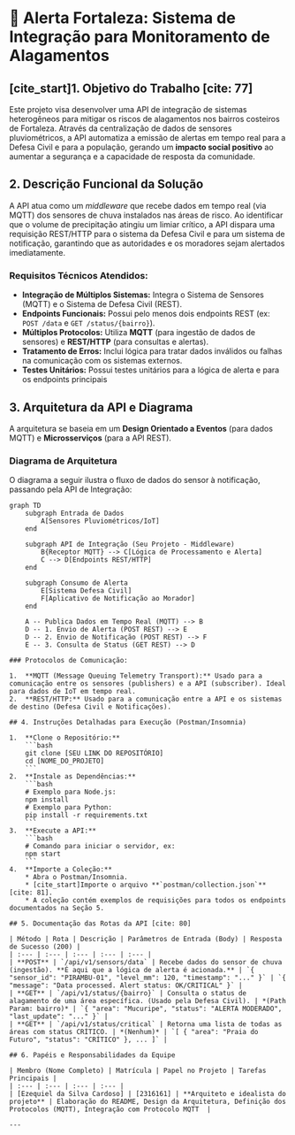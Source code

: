 # 🌊 Alerta Fortaleza: Sistema de Integração para Monitoramento de Alagamentos

## [cite_start]1. Objetivo do Trabalho [cite: 77]

Este projeto visa desenvolver uma API de integração de sistemas heterogêneos para mitigar os riscos de alagamentos nos bairros costeiros de Fortaleza. Através da centralização de dados de sensores pluviométricos, a API automatiza a emissão de alertas em tempo real para a Defesa Civil e para a população, gerando um **impacto social positivo** ao aumentar a segurança e a capacidade de resposta da comunidade.

## 2. Descrição Funcional da Solução 

A API atua como um *middleware* que recebe dados em tempo real (via MQTT) dos sensores de chuva instalados nas áreas de risco. Ao identificar que o volume de precipitação atingiu um limiar crítico, a API dispara uma requisição REST/HTTP para o sistema da Defesa Civil e para um sistema de notificação, garantindo que as autoridades e os moradores sejam alertados imediatamente.

### Requisitos Técnicos Atendidos:

* **Integração de Múltiplos Sistemas:** Integra o Sistema de Sensores (MQTT) e o Sistema de Defesa Civil (REST).
* **Endpoints Funcionais:** Possui pelo menos dois endpoints REST (ex: `POST /data` e `GET /status/{bairro}`).
* **Múltiplos Protocolos:** Utiliza **MQTT** (para ingestão de dados de sensores) e **REST/HTTP** (para consultas e alertas).
* **Tratamento de Erros:** Inclui lógica para tratar dados inválidos ou falhas na comunicação com os sistemas externos.
* **Testes Unitários:** Possui testes unitários para a lógica de alerta e para os endpoints principais

## 3. Arquitetura da API e Diagrama 

A arquitetura se baseia em um **Design Orientado a Eventos** (para dados MQTT) e **Microsserviços** (para a API REST).

### Diagrama de Arquitetura

O diagrama a seguir ilustra o fluxo de dados do sensor à notificação, passando pela API de Integração:

```mermaid
graph TD
    subgraph Entrada de Dados
        A[Sensores Pluviométricos/IoT]
    end

    subgraph API de Integração (Seu Projeto - Middleware)
        B{Receptor MQTT} --> C[Lógica de Processamento e Alerta]
        C --> D[Endpoints REST/HTTP]
    end

    subgraph Consumo de Alerta
        E[Sistema Defesa Civil]
        F[Aplicativo de Notificação ao Morador]
    end

    A -- Publica Dados em Tempo Real (MQTT) --> B
    D -- 1. Envio de Alerta (POST REST) --> E
    D -- 2. Envio de Notificação (POST REST) --> F
    E -- 3. Consulta de Status (GET REST) --> D

### Protocolos de Comunicação:

1.  **MQTT (Message Queuing Telemetry Transport):** Usado para a comunicação entre os sensores (publishers) e a API (subscriber). Ideal para dados de IoT em tempo real.
2.  **REST/HTTP:** Usado para a comunicação entre a API e os sistemas de destino (Defesa Civil e Notificações).

## 4. Instruções Detalhadas para Execução (Postman/Insomnia) 

1.  **Clone o Repositório:**
    ```bash
    git clone [SEU LINK DO REPOSITÓRIO]
    cd [NOME_DO_PROJETO]
    ```
2.  **Instale as Dependências:**
    ```bash
    # Exemplo para Node.js:
    npm install
    # Exemplo para Python:
    pip install -r requirements.txt
    ```
3.  **Execute a API:**
    ```bash
    # Comando para iniciar o servidor, ex:
    npm start
    ```
4.  **Importe a Coleção:**
    * Abra o Postman/Insomnia.
    * [cite_start]Importe o arquivo **`postman/collection.json`**[cite: 81].
    * A coleção contém exemplos de requisições para todos os endpoints documentados na Seção 5.

## 5. Documentação das Rotas da API [cite: 80]

| Método | Rota | Descrição | Parâmetros de Entrada (Body) | Resposta de Sucesso (200) |
| :--- | :--- | :--- | :--- | :--- |
| **POST** | `/api/v1/sensors/data` | Recebe dados do sensor de chuva (ingestão). **É aqui que a lógica de alerta é acionada.** | `{ "sensor_id": "PIRAMBU-01", "level_mm": 120, "timestamp": "..." }` | `{ "message": "Data processed. Alert status: OK/CRITICAL" }` |
| **GET** | `/api/v1/status/{bairro}` | Consulta o status de alagamento de uma área específica. (Usado pela Defesa Civil). | *(Path Param: bairro)* | `{ "area": "Mucuripe", "status": "ALERTA MODERADO", "last_update": "..." }` |
| **GET** | `/api/v1/status/critical` | Retorna uma lista de todas as áreas com status CRÍTICO. | *(Nenhum)* | `[ { "area": "Praia do Futuro", "status": "CRÍTICO" }, ... ]` |

## 6. Papéis e Responsabilidades da Equipe 

| Membro (Nome Completo) | Matrícula | Papel no Projeto | Tarefas Principais |
| :--- | :--- | :--- | :--- |
| [Ezequiel da Silva Cardoso] | [2316161] | **Arquiteto e idealista do projeto** | Elaboração do README, Design da Arquitetura, Definição dos Protocolos (MQTT), Integração com Protocolo MQTT  |

---

